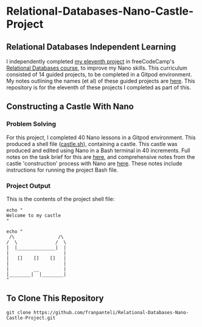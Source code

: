 # Relational-Databases-Nano-Castle-Project
## Relational Databases Independent Learning
I independently completed [my eleventh project](https://www.freecodecamp.org/learn/relational-database/learn-nano-by-building-a-castle/build-a-castle) in freeCodeCamp's [Relational Databases course](https://www.freecodecamp.org/learn/relational-database/), to improve my Nano skills. This curriculum consisted of 14 guided projects, to be completed in a Gitpod environment. My notes outlining the names (et al) of these guided projects are [here](https://github.com/franpanteli/11--Relational-Databases-Nano-Castle-Project/blob/main/0%20relational-databases-course-overview.txt). This repository is for the eleventh of these projects I completed as part of this.

## Constructing a Castle With Nano
### Problem Solving
For this project, I completed 40 Nano lessons in a Gitpod environment. This produced a shell file ([castle.sh](https://github.com/franpanteli/Relational-Databases-Nano-Castle-Project/blob/main/castle.sh)), containing a castle. This castle was produced and edited using Nano in a Bash terminal in 40 increments. Full notes on the task brief for this are [here](https://github.com/franpanteli/Relational-Databases-Nano-Castle-Project/blob/main/1%20project-task-notes.txt), and comprehensive notes from the castle 'construction' process with Nano are [here](https://github.com/franpanteli/Relational-Databases-Nano-Castle-Project/blob/main/2%20relational-databases-nano-castle-project-course-notes.txt). These notes include instructions for running the project Bash file. 

### Project Output 
This is the contents of the project shell file:

```
echo "
Welcome to my castle
"

echo "
 /\                /\ 
/  \              /  \ 
|  |______________|  |
|                    |
|   []    []    []   |
|                    |
|         __         |
|________|  |________|
"
```

## To Clone This Repository
```
git clone https://github.com/franpanteli/Relational-Databases-Nano-Castle-Project.git
```
